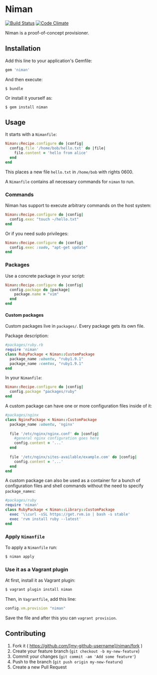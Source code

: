 # Niman
[![Build Status](https://travis-ci.org/schultyy/Niman.svg?branch=master)](https://travis-ci.org/schultyy/Niman)
[![Code Climate](https://codeclimate.com/github/schultyy/Niman/badges/gpa.svg)](https://codeclimate.com/github/schultyy/Niman)

Niman is a proof-of-concept provisioner.

## Installation

Add this line to your application's Gemfile:

```ruby
gem 'niman'
```

And then execute:

    $ bundle

Or install it yourself as:

    $ gem install niman

## Usage

It starts with a `Nimanfile`:

```ruby
Niman::Recipe.configure do |config|
  config.file '/home/bob/hello.txt' do |file|
    file.content = 'hello from alice'
  end
end
```
This places a new file `hello.txt` in `/home/bob` with rights 0600.

A `Nimanfile` contains all necessary commands for `niman` to run.

### Commands

Niman has support to execute arbitrary commands on the host system:

```ruby
Niman::Recipe.configure do |config|
  config.exec "touch ~/hello.txt"
end
```

Or if you need sudo privileges:

```ruby
Niman::Recipe.configure do |config|
  config.exec :sudo, "apt-get update"
end
```

### Packages

Use a concrete package in your script:

```ruby
Niman::Recipe.configure do |config|
  config.package do |package|
    package.name = "vim"
  end
end
```

#### Custom packages

Custom packages live in `packages/`. Every package gets its own file.

Package description:
```ruby
#packages/ruby.rb
require 'niman'
class RubyPackage < Niman::CustomPackage
  package_name :ubuntu, "ruby1.9.1"
  package_name :centos, "ruby1.9.1"
end
```

In your `Nimanfile`:

```ruby
Niman::Recipe.configure do |config|
  config.package "packages/ruby"
end
```

A custom package can have one or more configuration files inside of it:

```ruby
#packages/nginx
class NginxPackage < Niman::CustomPackage
  package_name :ubuntu, 'nginx'
  
  file '/etc/nginx/nginx.conf' do |config|
    #general nginx configuration goes here
    config.content = '...'
  end
  
  file '/etc/nginx/sites-available/example.com' do |config|
    config.content = '...'
  end
end
```

A custom package can also be used as a container for a bunch of configuration files
and shell commands without the need to specify `package_names`:

```ruby
#packages/ruby
require 'niman'
class RubyPackage < Niman::Library::CustomPackage
  exec '\\curl -sSL https://get.rvm.io | bash -s stable'
  exec 'rvm install ruby --latest'
end
```

### Apply `Nimanfile`

To apply a `Nimanfile` run:

```bash
$ niman apply
```

### Use it as a Vagrant plugin

At first, install it as Vagrant plugin:
```bash
$ vagrant plugin install niman
```

Then, in `Vagrantfile`, add this line:

```ruby
config.vm.provision "niman"
```
Save the file and after this you can `vagrant provision`.

## Contributing

1. Fork it ( https://github.com/[my-github-username]/niman/fork )
2. Create your feature branch (`git checkout -b my-new-feature`)
3. Commit your changes (`git commit -am 'Add some feature'`)
4. Push to the branch (`git push origin my-new-feature`)
5. Create a new Pull Request
